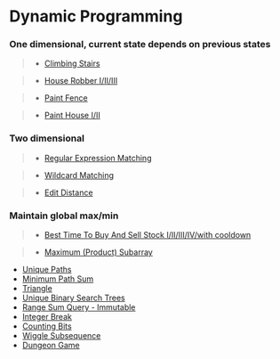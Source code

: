 # Dynamic Programming

### One dimensional, current state depends on previous states

> * [Climbing Stairs](climbing_stairs.md)

> * [House Robber I/II/III](house_robber.md)

> * [Paint Fence](paint_fence.md)

> * [Paint House I/II](paint_house.md)

### Two dimensional

> * [Regular Expression Matching](regular_expression_matching.md)

> * [Wildcard Matching](wildcard_matching.md)

> * [Edit Distance](edit_distance.md)

### Maintain global max/min

> * [Best Time To Buy And Sell Stock I/II/III/IV/with cooldown](best_time_to_buy_and_sell_stock.md)

> * [Maximum (Product) Subarray](maximum_subarray.md)


 * [Unique Paths](unique_paths.md)
 * [Minimum Path Sum](minimum_path_sum.md)
 * [Triangle](triangle.md)
 * [Unique Binary Search Trees](unique_binary_search_trees.md)
 * [Range Sum Query - Immutable](range_sum_query_immutable.md)
 * [Integer Break](integer_break.md)
 * [Counting Bits](counting_bits.md)
 * [Wiggle Subsequence](wiggle_subsequence.md)
 * [Dungeon Game](dungeon_game.md)
